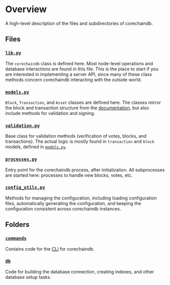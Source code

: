 <!---
Copyright © 2020 Interplanetary Database Association e.V.,
corechaindb and IPDB software contributors.
SPDX-License-Identifier: (Apache-2.0 AND CC-BY-4.0)
Code is Apache-2.0 and docs are CC-BY-4.0
--->

# Overview

A high-level description of the files and subdirectories of corechaindb.

## Files

### [`lib.py`](lib.py)

The `corechaindb` class is defined here.  Most node-level operations and database interactions are found in this file.  This is the place to start if you are interested in implementing a server API, since many of these class methods concern corechaindb interacting with the outside world.

### [`models.py`](./models.py)

`Block`, `Transaction`, and `Asset` classes are defined here.  The classes mirror the block and transaction structure from the [documentation](https://docs.corechaindb.com/projects/server/en/latest/data-models/index.html), but also include methods for validation and signing.

### [`validation.py`](./validation.py)

Base class for validation methods (verification of votes, blocks, and transactions).  The actual logic is mostly found in `transaction` and `block` models, defined in [`models.py`](./models.py).

### [`processes.py`](./processes.py)

Entry point for the corechaindb process, after initialization.  All subprocesses are started here: processes to handle new blocks, votes, etc.

### [`config_utils.py`](./config_utils.py)

Methods for managing the configuration, including loading configuration files, automatically generating the configuration, and keeping the configuration consistent across corechaindb instances.

## Folders

### [`commands`](./commands)

Contains code for the [CLI](https://docs.corechaindb.com/projects/server/en/latest/server-reference/corechaindb-cli.html) for corechaindb.

### [`db`](./db)

Code for building the database connection, creating indexes, and other database setup tasks.
